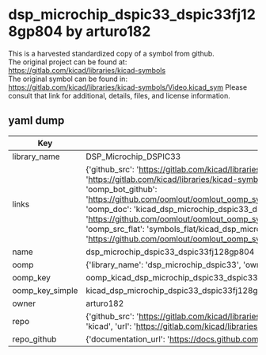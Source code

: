 # dsp_microchip_dspic33_dspic33fj128gp804 by arturo182  
This is a harvested standardized copy of a symbol from github.  
The original project can be found at:  
https://gitlab.com/kicad/libraries/kicad-symbols  
The original symbol can be found in:
https://gitlab.com/kicad/libraries/kicad-symbols/Video.kicad_sym
Please consult that link for additional, details, files, and license information.  
## yaml dump  
| Key | Value |  
| --- | --- |  
| library_name | DSP_Microchip_DSPIC33 |  
| links | {'github_src': 'https://gitlab.com/kicad/libraries/kicad-symbols/Video.kicad_sym', 'github_src_repo': 'https://gitlab.com/kicad/libraries/kicad-symbols', 'oomp_bot': 'kicad_dsp_microchip_dspic33_dspic33fj128gp804/working', 'oomp_bot_github': 'https://github.com/oomlout/oomlout_oomp_symbol_bot/tree/main/kicad_dsp_microchip_dspic33_dspic33fj128gp804/working', 'oomp_doc': 'kicad_dsp_microchip_dspic33_dspic33fj128gp804/working', 'oomp_doc_github': 'https://github.com/oomlout/oomlout_oomp_symbol_doc/tree/main/kicad_dsp_microchip_dspic33_dspic33fj128gp804/working', 'oomp_src_flat': 'symbols_flat/kicad_dsp_microchip_dspic33_dspic33fj128gp804/working', 'oomp_src_flat_github': 'https://github.com/oomlout/oomlout_oomp_symbol_src/tree/main/kicad_dsp_microchip_dspic33_dspic33fj128gp804/working'} |  
| name | dsp_microchip_dspic33_dspic33fj128gp804 |  
| oomp | {'library_name': 'dsp_microchip_dspic33', 'owner_name': 'kicad', 'symbol_name': 'dsp_microchip_dspic33_dspic33fj128gp804'} |  
| oomp_key | oomp_kicad_dsp_microchip_dspic33_dspic33fj128gp804 |  
| oomp_key_simple | kicad_dsp_microchip_dspic33_dspic33fj128gp804 |  
| owner | arturo182 |  
| repo | {'github_src': 'https://gitlab.com/kicad/libraries/kicad-symbols/Video.kicad_sym', 'name': 'libraries/kicad-symbols', 'owner': 'kicad', 'url': 'https://gitlab.com/kicad/libraries/kicad-symbols'} |  
| repo_github | {'documentation_url': 'https://docs.github.com/rest/repos/repos#get-a-repository', 'message': 'Not Found'} |  


